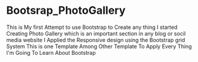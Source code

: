 # Bootsrap_PhotoGallery
This is My first Attempt to use Bootstrap to Create any thing 
I started Creating Photo Gallery which is an important section in any blog or socil media website
I Applied the Responsive design using the Bootstrap grid System 
This is one Template Among Other Template To Apply Every Thing I'm Going To Learn About Bootstrap
